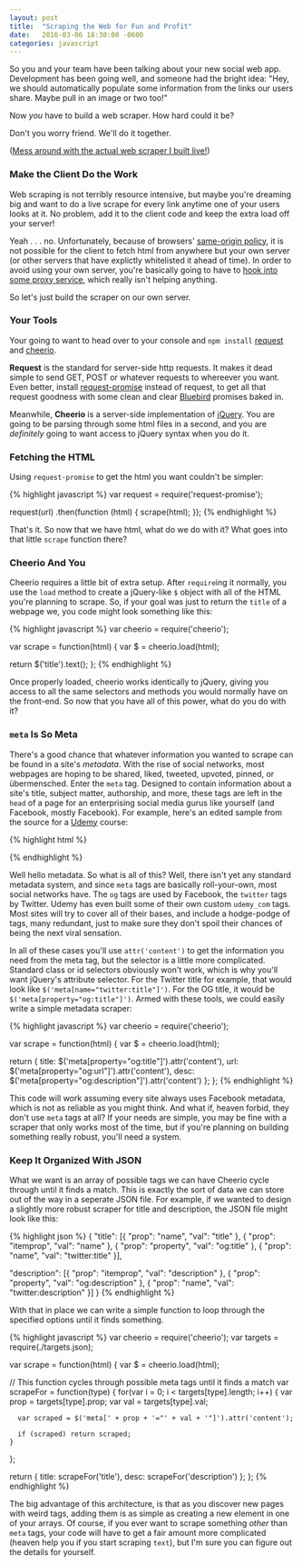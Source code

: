 ```yaml
---
layout: post
title:  "Scraping the Web for Fun and Profit"
date:   2016-03-06 18:30:00 -0600
categories: javascript
---
```

So you and your team have been talking about your new social web app. Development has been going well, and someone had the bright idea: "Hey, we should automatically populate some information from the links our users share. Maybe pull in an image or two too!"

Now *you* have to build a web scraper. How hard could it be?

Don't you worry friend. We'll do it together.

([Mess around with the actual web scraper I built live!](http://map-anything.herokuapp.com/#/scraper))

### Make the Client Do the Work

Web scraping is not terribly resource intensive, but maybe you're dreaming big and want to do a live scrape for every link anytime one of your users looks at it. No problem, add it to the client code and keep the extra load off your server!

Yeah . . . no. Unfortunately, because of browsers' [same-origin policy](https://en.wikipedia.org/wiki/Same-origin_policy), it is not possible for the client to fetch html from anywhere but your own server (or other servers that have explictly whitelisted it ahead of time). In order to avoid using your own server, you're basically going to have to [hook into some proxy service](http://stackoverflow.com/questions/15005500/loading-cross-domain-html-page-with-ajax), which really isn't helping anything.

So let's just build the scraper on our own server.

### Your Tools

Your going to want to head over to your console and `npm install` [request](https://github.com/request/request) and [cheerio](https://github.com/cheeriojs/cheerio).

**Request** is the standard for server-side http requests. It makes it dead simple to send GET, POST or whatever requests to whereever you want. Even better, install [request-promise](https://github.com/request/request-promise) instead of request, to get all that request goodness with some clean and clear [Bluebird](http://bluebirdjs.com/docs/getting-started.html) promises baked in.

Meanwhile, **Cheerio** is a server-side implementation of [jQuery](https://jquery.com). You are going to be parsing through some html files in a second, and you are *definitely* going to want access to jQuery syntax when you do it.

### Fetching the HTML

Using `request-promise` to get the html you want couldn't be simpler:

{% highlight javascript %}
var request = require('request-promise');

request(url)
.then(function (html) {
  scrape(html);
});
{% endhighlight %}

That's it. So now that we have html, what do we do with it? What goes into that little `scrape` function there?

### Cheerio And You

Cheerio requires a little bit of extra setup. After `require`ing it normally, you use the `load` method to create a jQuery-like `$` object with all of the HTML you're planning to scrape. So, if your goal was just to return the `title` of a webpage we, you code might look something like this:

{% highlight javascript %}
var cheerio = require('cheerio');

var scrape = function(html) {
  var $ = cheerio.load(html);

  return $('title').text();
};
{% endhighlight %}

Once properly loaded, cheerio works identically to jQuery, giving you access to all the same selectors and methods you would normally have on the front-end. So now that you have all of this power, what do you do with it?

### `meta` Is So Meta

There's a good chance that whatever information you wanted to scrape can be found in a site's *metadata*. With the rise of social networks, most webpages are hoping to be shared, liked, tweeted, upvoted, pinned, or übermensched. Enter the `meta` tag. Designed to contain information about a site's title, subject matter, authorship, and more, these tags are left in the `head` of a page for an enterprising social media gurus like yourself (and Facebook, mostly Facebook). For example, here's an edited sample from the source for a [Udemy](https://www.udemy.com/) course:

{% highlight html %}
<head>
  <title>Advanced React and Redux | Udemy</title>

  <meta name="title" content="Advanced React and Redux - Udemy">
  <meta property="udemy_com:category" content="Development">
  <meta property="udemy_com:instructor" content="https://www.udemy.com/user/sgslo/">

  <meta property="og:title" content="Advanced React and Redux - Udemy">
  <meta property="og:url" content="https://www.udemy.com/react-redux-tutorial/">
  <meta property="og:description" content="Detailed walkthroughs on advanced React and Redux concepts - Authentication, Testing, Middlewares, HOC&#39;s, and Deployment">
  <meta property="og:image" content="https://udemy-images.udemy.com/course/480x270/781532_8b4d_6.jpg">

  <meta name="twitter:title" content="Advanced React and Redux - Udemy">
  <meta name="twitter:url" content="https://www.udemy.com/react-redux-tutorial/">
  <meta name="twitter:description" content="Detailed walkthroughs on advanced React and Redux concepts - Authentication, Testing, Middlewares, HOC&#39;s, and Deployment">
  <meta name="twitter:image" content="https://udemy-images.udemy.com/course/480x270/781532_8b4d_6.jpg">

  <meta itemprop="name" content="Advanced React and Redux - Udemy">
  <meta itemprop="url" content="https://www.udemy.com/react-redux-tutorial/">
  <meta itemprop="description" content="Detailed walkthroughs on advanced React and Redux concepts - Authentication, Testing, Middlewares, HOC&#39;s, and Deployment">
  <meta itemprop="image" content="https://udemy-images.udemy.com/course/480x270/781532_8b4d_6.jpg">

</head>
{% endhighlight %}

Well hello metadata. So what is all of this? Well, there isn't yet any standard metadata system, and since `meta` tags are basically roll-your-own, most social networks have. The `og` tags are used by Facebook, the `twitter` tags by Twitter. Udemy has even built some of their own custom `udemy_com` tags. Most sites will try to cover all of their bases, and include a hodge-podge of tags, many redundant, just to make sure they don't spoil their chances of being the next viral sensation.

In all of these cases you'll use `attr('content')` to get the information you need from the meta tag, but the selector is a little more complicated. Standard class or id selectors obviously won't work, which is why you'll want jQuery's attribute selector. For the Twitter title for example, that would look like `$('meta[name="twitter:title"]')`. For the OG title, it would be `$('meta[property="og:title"]')`. Armed with these tools, we could easily write a simple metadata scraper:

{% highlight javascript %}
var cheerio = require('cheerio');

var scrape = function(html) {
  var $ = cheerio.load(html);

  return {
    title: $('meta[property="og:title"]').attr('content'),
    url: $('meta[property="og:url"]').attr('content'),
    desc: $('meta[property="og:description"]').attr('content')
  };
};
{% endhighlight %}

This code will work assuming every site always uses Facebook metadata, which is not as reliable as you might think. And what if, heaven forbid, they don't use `meta` tags at all? If your needs are simple, you may be fine with a scraper that only works most of the time, but if you're planning on building something really robust, you'll need a system.

### Keep It Organized With JSON

What we want is an array of possible tags we can have Cheerio cycle through until it finds a match. This is exactly the sort of data we can store out of the way in a seperate JSON file. For example, if we wanted to design a slightly more robust scraper for title and description, the JSON file might look like this:

{% highlight json %}
{
  "title": [{
    "prop": "name", 
    "val": "title"
  }, {
    "prop": "itemprop", 
    "val": "name"
  }, {
    "prop": "property", 
    "val": "og:title"
  }, {
    "prop": "name", 
    "val": "twitter:title"
  }],

  "description": [{
    "prop": "itemprop",
    "val": "description"
  }, {
    "prop": "property",
    "val": "og:description"
  }, {
    "prop": "name",
    "val": "twitter:description"
  }]
}
{% endhighlight %}

With that in place we can write a simple function to loop through the specified options until it finds something.

{% highlight javascript %}
var cheerio = require('cheerio');
var targets = require(./targets.json);

var scrape = function(html) {
  var $ = cheerio.load(html);

  // This function cycles through possible meta tags until it finds a match
  var scrapeFor = function(type) {
    for(var i = 0; i < targets[type].length; i++) {
      var prop = targets[type].prop;
      var val = targets[type].val;

      var scraped = $('meta[' + prop + '="' + val + '"]').attr('content');

      if (scraped) return scraped;
    }
  };

  return {
    title: scrapeFor('title'),
    desc: scrapeFor('description')
  };
};
{% endhighlight %}

The big advantage of this architecture, is that as you discover new pages with weird tags, adding them is as simple as creating a new element in one of your arrays. Of course, if you ever want to scrape something *other* than `meta` tags, your code will have to get a fair amount more complicated (heaven help you if you start scraping `text`), but I'm sure you can figure out the details for yourself.
